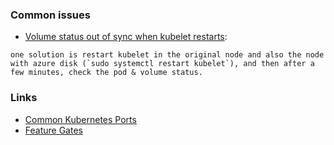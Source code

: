 ### Common issues
- [Volume status out of sync when kubelet restarts](https://github.com/kubernetes/kubernetes/issues/33203): 
```
one solution is restart kubelet in the original node and also the node with azure disk (`sudo systemctl restart kubelet`), and then after a few minutes, check the pod & volume status.
```

### Links
 - [Common Kubernetes Ports](https://kubernetes.io/docs/setup/independent/install-kubeadm/#check-required-ports)
 - [Feature Gates](https://kubernetes.io/docs/reference/feature-gates/)
